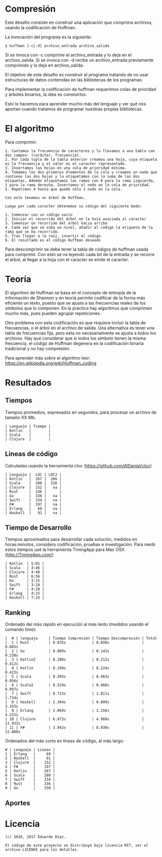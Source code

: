 # Compresión

Este desafio consiste en construir una aplicación que comprima archivos, usando la codificación de Huffman.

La invocación del programa es la siguiente:

	$ huffman [-c|-d] archivo_entrada archivo_salida

Si se invoca con -c comprime el archivo_entrada y lo deja en el archivo_salida. 
Si se invoca con -d recibe un archivo_entrada previamente comprimido y lo deja en archivo_salida.

El objetivo de este desafío es construir el programa tratando de no usar estructuras de datos contenidas en las bibliotecas de los programas. 

Para implementar la codificación de huffman requerimos colas de prioridad y árboles binarios, la idea es constuirlos.

Esto lo hacemos para aprender mucho más del lenguaje y ver qué nos aportan cuando tratamos de programar nuestras propias bibliotecas.

# El algoritmo

Para comprimir:

	1. Contamos la frecuencia de caracteres y lo llevamos a una tabla con dos campos: (carácter, frecuencia).
	2. Por cada tupla de la tabla anterior creamos una hoja, cuya etiqueta es la frecuencia y el valor es el caracter representado.
	3. Insertamos las hojas en una cola de prioridad mínima.
	4. Tomamos los dos primeros elementos de la cola y creamos un nodo que contiene las dos hojas y la etiquetamos con la suma de las dos etiquetas. Además etiquetamos las ramas con 0 para la rama izquierda, 1 para la rama derecha. Insertamos el nodo en la cola de prioridad.
	5. Repetimos 4 hasta que quede sólo 1 nodo en la cola.

	Con esto tenemos un árbol de Huffman.

	Luego por cada caracter obtenemos su código del siguiente modo:

	1. Comenzar con un código vacío
	2. Iniciar el recorrido del árbol en la hoja asociada al caracter
	3. Comenzar un recorrido del árbol hacia arriba
	4. Cada vez que se suba un nivel, añadir al código la etiqueta de la rama que se ha recorrido.
	5. Tras llegar a la raíz, invertir el código. 
	6. El resultado es el código Huffman deseado


Para descomprimir se debe tener la tabla de códigos de huffman usada para comprimir. Con esto se va leyendo cada bit de la entrada y se recorre el árbol, al llegar a la hoja con el caracter se emite el caracter.

# Teoría

El algoritmo de Huffman se basa en el concepto de entropía de la información de Shannon y en teoría permite codificar de la forma más eficiente un texto, puesto que se ajusta a las frecuencias reales de los símbolos que lo componen. En la práctica hay algoritmos que comprimen mucho más, pues pueden agrupar repeticiones.

Otro problema con esta codificación es que requiere incluir la tabla de frecuencias, o el árbol en el archivo de salida. 
Una alternativa es tener una tabla de frecuencias fija, pero esta no necesariamente se ajusta a todos los archivos.
Hay que considerar que si todos los símbolo tienen la misma frecuencia, el código de Huffman degenera en la codificación binaria tradicional y no hay compresión.

Para aprender más sobre el algoritmo leer: https://en.wikipedia.org/wiki/Huffman_coding


# Resultados

## Tiempos

Tiempos promedios, expresados en segundos, para procesar un archivo de tamaño XX Mb.

    | Lenguaje | Tiempo | 
    | Kotlin   |        |
    | Scala	   |        |
    | Clojure  |        |

## Lineas de código

Calculadas usando la herramienta cloc (https://github.com/AlDanial/cloc)

	| Lenguaje |  LOC | LOC2 |
    | Kotlin   |  267 |  266 |
    | Scala    |  280 |  226 |
    | Clojure  |  152 |   na |
    | Rust     |  336 |      |
    | Go	   |  338 |   na |
    | Swift    |  334 |   na |
    | F#       |  197 |   na |
    | Erlang   |   69 |   na |
    | Haskell  |   91 |   na |

## Tiempo de Desarrollo

Tiempos aproximados para desarrollar cada solución, medidos en horas:minutos, considera codificación, pruebas e investigación.
Para medir estos tiempos usé la herramienta TimingApp para Mac OSX (http://TimingApp.com/)

    | Kotlin  | 5:01 |
    | Scala   | 3:46 |
    | Clojure | 4:48 |
    | Rust    | 6:56 |
    | Go	  | 3:15 |
    | Swift   | 3:18 |
    | F#	  | 4:28 |
    | Erlang  | 4:25 |
    | Haskell | 7:33 |

## Ranking

Ordenado del más rápido en ejecución al más lento (medidos usando el comando time):

    |  # | lenguaje     | Tiempo Compresión | Tiempo Descompresión | Total
    |  1 | Rust         | 0.035s            | 0.050s               |  0.085s
    |  2 | Go           | 0.089s            | 0.141s               |  0.230s
    |  3 | Kotlin2      | 0.200s            | 0.212s               |  0.412s
    |  4 | Kotlin       | 0.199s            | 0.224s               |  0.423s
    |  5 | Scala        | 0.493s            | 0.463s               |  0.956s
    |  6 | Scala2       | 0.529s            | 0.468s               |  0.997s
    |  7 | Swift        | 0.723s            | 1.011s               |  1.734s
    |  8 | Haskell      | 2.384s            | 0.809s               |  3.193s
    |  9 | Erlang       | 2.069s            | 2.156s               |  4.225s
    | 10 | Clojure      | 6.973s            | 4.960s               | 11.933s
    | 11 | F#           | 3.942s            | 8.938s               | 12.880s
    

Ordenados del más corto en lineas de código, al más largo:

    # | Lenguaje | Lineas |
    1 | Erlang   |     69 |
    2 | Haskell  |     91 |
    3 | Clojure  |    152 |
    4 | F#       |    197 |
    5 | Kotlin   |    267 |
    6 | Scala    |    280 |
    7 | Swift    |    334 |
    8 | Rust     |    336 |
    9 | Go       |    338 |
 

## Aportes

 

# Licencia

	(c) 2016, 2017 Eduardo Díaz.

	El código de este proyecto se distribuye bajo licencia MIT, ver el archivo LICENSE para los detalles.
